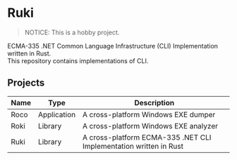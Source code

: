 # Ruki

> NOTICE: This is a hobby project.

ECMA-335 .NET Common Language Infrastructure (CLI) Implementation written in Rust.  
This repository contains implementations of CLI.


## Projects

| Name | Type        | Description                                                       |
| ---- | ----------- | ----------------------------------------------------------------- |
| Roco | Application | A cross-platform Windows EXE dumper                               |
| Roki | Library     | A cross-platform Windows EXE analyzer                             |
| Ruki | Library     | A cross-platform ECMA-335 .NET CLI Implementation written in Rust |